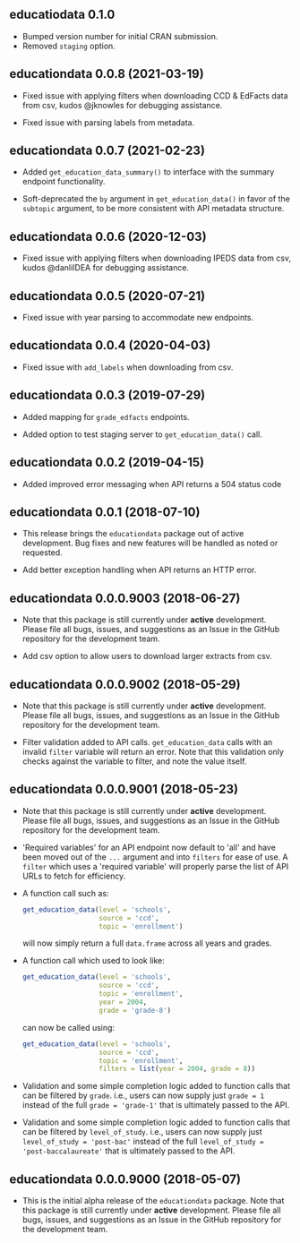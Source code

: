 ## educatiodata 0.1.0

* Bumped version number for initial CRAN submission.
* Removed `staging` option.

## educationdata 0.0.8 (2021-03-19)

* Fixed issue with applying filters when downloading CCD & EdFacts data from 
csv, kudos @jknowles for debugging assistance.

* Fixed issue with parsing labels from metadata.

## educationdata 0.0.7 (2021-02-23)

* Added `get_education_data_summary()` to interface with the summary endpoint
functionality.

* Soft-deprecated the `by` argument in `get_education_data()` in favor of 
the `subtopic` argument, to be more consistent with API metadata structure.

## educationdata 0.0.6 (2020-12-03)

* Fixed issue with applying filters when downloading IPEDS data from csv, 
kudos @danliIDEA for debugging assistance.

## educationdata 0.0.5 (2020-07-21)

* Fixed issue with year parsing to accommodate new endpoints.

## educationdata 0.0.4 (2020-04-03)

* Fixed issue with `add_labels` when downloading from csv.

## educationdata 0.0.3 (2019-07-29)

* Added mapping for `grade_edfacts` endpoints.

* Added option to test staging server to `get_education_data()` call.

## educationdata 0.0.2 (2019-04-15)

* Added improved error messaging when API returns a 504 status code

## educationdata 0.0.1 (2018-07-10)

* This release brings the `educationdata` package out of active development. 
Bug fixes and new features will be handled as noted or requested.

* Add better exception handling when API returns an HTTP error.

## educationdata 0.0.0.9003 (2018-06-27)

* Note that this package is still currently under **active** development. 
Please file all bugs, issues, and suggestions as an Issue in the GitHub 
repository for the development team. 

* Add csv option to allow users to download larger extracts from csv.

## educationdata 0.0.0.9002 (2018-05-29)

* Note that this package is still currently under **active** development. 
Please file all bugs, issues, and suggestions as an Issue in the GitHub 
repository for the development team. 

* Filter validation added to API calls. `get_education_data` calls with an 
invalid `filter` variable will return an error. Note that this validation only 
checks against the variable to filter, and note the value itself.

## educationdata 0.0.0.9001 (2018-05-23)

* Note that this package is still currently under **active** development. 
Please file all bugs, issues, and suggestions as an Issue in the GitHub 
repository for the development team. 

* 'Required variables' for an API endpoint now default to 'all' and have been 
moved out of the `...` argument and into `filters` for ease of use. A `filter` 
which uses a 'required variable' will properly parse the list of API URLs to 
fetch for efficiency.

*   A function call such as:
  
    ```r
    get_education_data(level = 'schools',
                       source = 'ccd', 
                       topic = 'enrollment')
    ```
  
    will now simply return a full `data.frame` across all years and grades.


*   A function call which used to look like:
  

    ```r
    get_education_data(level = 'schools', 
                       source = 'ccd', 
                       topic = 'enrollment',
                       year = 2004,
                       grade = 'grade-8')
    ```

    can now be called using:
  
    ```r
    get_education_data(level = 'schools', 
                       source = 'ccd', 
                       topic = 'enrollment',
                       filters = list(year = 2004, grade = 8))
    ```

* Validation and some simple completion logic added to function calls that 
can be filtered by `grade`. i.e., users can now supply just `grade = 1` 
instead of the full `grade = 'grade-1'` that is ultimately passed to the API.

* Validation and some simple completion logic added to function calls that 
can be filtered by `level_of_study`. i.e., users can now supply just 
`level_of_study = 'post-bac'` instead of the full 
`level_of_study = 'post-baccalaureate'` that is ultimately passed to the API.

## educationdata 0.0.0.9000 (2018-05-07)

* This is the initial alpha release of the `educationdata` package. Note that 
this package is still currently under **active** development. Please file all 
bugs, issues, and suggestions as an Issue in the GitHub repository for the 
development team. 
